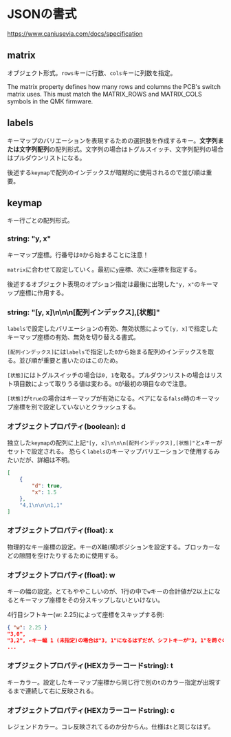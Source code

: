 # JSONの書式

https://www.caniusevia.com/docs/specification

## matrix
オブジェクト形式。`rows`キーに行数、`cols`キーに列数を指定。

The matrix property defines how many rows and columns the PCB's switch matrix uses. This must match the MATRIX_ROWS and MATRIX_COLS symbols in the QMK firmware.

## labels
キーマップのバリエーションを表現するための選択肢を作成するキー。**文字列または文字列配列**の配列形式。文字列の場合はトグルスイッチ、文字列配列の場合はプルダウンリストになる。

後述する`keymap`で配列のインデックスが暗黙的に使用されるので並び順は重要。

## keymap
キー行ごとの配列形式。

### string: "y, x"
キーマップ座標。行番号は`0`から始まることに注意！

`matrix`に合わせて設定していく。最初に`y`座標、次に`x`座標を指定する。

後述するオブジェクト表現のオプション指定は最後に出現した`"y, x"`のキーマップ座標に作用する。

### string: "[y, x]\n\n\n[配列インデックス],[状態]"
`labels`で設定したバリエーションの有効、無効状態によって`[y, x]`で指定したキーマップ座標の有効、無効を切り替える書式。

`[配列インデックス]`には`labels`で指定した`0`から始まる配列のインデックスを取る。並び順が重要と書いたのはこのため。

`[状態]`にはトグルスイッチの場合は`0, 1`を取る。プルダウンリストの場合はリスト項目数によって取りうる値は変わる。`0`が最初の項目なので注意。

`[状態]`が`true`の場合はキーマップが有効になる。ペアになる`false`時のキーマップ座標を別で設定していないとクラッシュする。

### オブジェクトプロパティ(boolean): d
独立した`keymap`の配列に上記`"[y, x]\n\n\n[配列インデックス],[状態]"`と`x`キーがセットで設定される。
恐らく`labels`のキーマップバリエーションで使用するみたいだが、詳細は不明。
```json
[
    {
        "d": true,
        "x": 1.5
    },
    "4,1\n\n\n1,1"
]
```

### オブジェクトプロパティ(float): x
物理的なキー座標の設定。キーのX軸(横)ポジションを設定する。ブロッカーなどの隙間を空けたりするために使用する。

### オブジェクトプロパティ(float): w
キーの幅の設定。とてもややこしいのが、1行の中で`w`キーの合計値が2以上になるとキーマップ座標をその分スキップしないといけない。

4行目シフトキー(w: 2.25)によって座標をスキップする例:
```json
{ "w": 2.25 }
"3,0",
"3,2", ←キー幅 1 (未指定)の場合は"3, 1"になるはずだが、シフトキーが"3, 1"を跨ぐので"3, 2"になる。
...
```

### オブジェクトプロパティ(HEXカラーコードstring): t
キーカラー。設定したキーマップ座標から同じ行で別の`t`のカラー指定が出現するまで連続して右に反映される。

### オブジェクトプロパティ(HEXカラーコードstring): c
レジェンドカラー。コレ反映されてるのか分からん。仕様は`t`と同じなはず。
